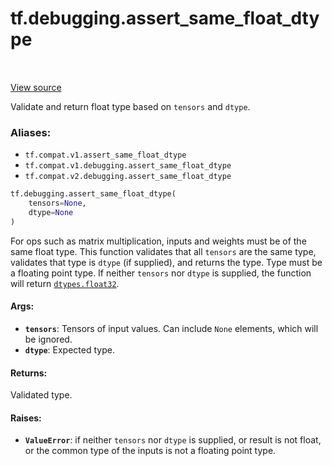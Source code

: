 <div itemscope itemtype="http://developers.google.com/ReferenceObject">
<meta itemprop="name" content="tf.debugging.assert_same_float_dtype" />
<meta itemprop="path" content="Stable" />
</div>

# tf.debugging.assert_same_float_dtype

<!-- Insert buttons -->

<table class="tfo-notebook-buttons tfo-api" align="left">
</table>

<a target="_blank" href="/code/stable/tensorflow/python/ops/check_ops.py">View source</a>



<!-- Start diff -->
Validate and return float type based on `tensors` and `dtype`.

### Aliases:

* `tf.compat.v1.assert_same_float_dtype`
* `tf.compat.v1.debugging.assert_same_float_dtype`
* `tf.compat.v2.debugging.assert_same_float_dtype`


``` python
tf.debugging.assert_same_float_dtype(
    tensors=None,
    dtype=None
)
```



<!-- Placeholder for "Used in" -->

For ops such as matrix multiplication, inputs and weights must be of the
same float type. This function validates that all `tensors` are the same type,
validates that type is `dtype` (if supplied), and returns the type. Type must
be a floating point type. If neither `tensors` nor `dtype` is supplied,
the function will return <a href="../../tf/dtypes.md#float32"><code>dtypes.float32</code></a>.

#### Args:


* <b>`tensors`</b>: Tensors of input values. Can include `None` elements, which will be
    ignored.
* <b>`dtype`</b>: Expected type.


#### Returns:

Validated type.



#### Raises:


* <b>`ValueError`</b>: if neither `tensors` nor `dtype` is supplied, or result is not
    float, or the common type of the inputs is not a floating point type.